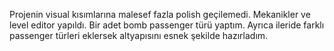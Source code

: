 Projenin visual kısımlarına malesef fazla polish geçilemedi. Mekanikler ve level editor yapıldı. Bir adet bomb passenger türü yaptım. Ayrıca ileride farklı passenger türleri eklersek altyapısını esnek şekilde hazırladım.
